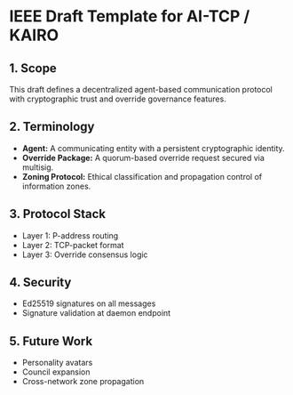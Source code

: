 # IEEE Draft Template for AI-TCP / KAIRO

## 1. Scope
This draft defines a decentralized agent-based communication protocol with cryptographic trust and override governance features.

## 2. Terminology
- **Agent:** A communicating entity with a persistent cryptographic identity.
- **Override Package:** A quorum-based override request secured via multisig.
- **Zoning Protocol:** Ethical classification and propagation control of information zones.

## 3. Protocol Stack
- Layer 1: P-address routing
- Layer 2: TCP-packet format
- Layer 3: Override consensus logic

## 4. Security
- Ed25519 signatures on all messages
- Signature validation at daemon endpoint

## 5. Future Work
- Personality avatars
- Council expansion
- Cross-network zone propagation
